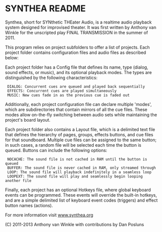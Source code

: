 SYNTHEA README
==============

Synthea, short for SYNthetic THEater Audio, is a realtime audio playback system designed for improvised theater. It was first written by Anthony van Winkle for the unscripted play FINAL TRANSMISSION in the summer of 2011.

This program relies on project subfolders to offer a list of projects. Each project folder contains configuration files and audio files as described below:

Each project folder has a Config file that defines its name, type (dialog, sound effects, or music), and its optional playback modes. The types are distinguished by the following characteristics:

     DIALOG: Concurrent cues are queued and played back sequentially
     EFFECTS: Concurrent cues are played simultaneously
     MUSIC: New cues fade in as the previous cue is faded out

Additionally, each project configuration file can declare multiple 'modes', which are subdirectories that contain mirrors of all the cue files. These modes allow on-the-fly switching between audio sets while maintaining the project's board layout.

Each project folder also contains a Layout file, which is a delimited text file that defines the hierarchy of pages, 
groups, effects buttons, and cue files for that soundboard. Multiple cue files can be assigned to the same button; 
in such cases, a random file will be selected each time the button is queued. Buttons can include the following options:

     NOCACHE: The sound file is not cached in RAM until the button is queued
     BUFFER: The sound file is never cached in RAM, only streamed through
     LOOP: The sound file will playback indefinitely in a seamless loop
     LOOPEXT: The sound file will play and seamlessly begin looping another file

Finally, each project has an optional Hotkeys file, where global keyboard events can be programmed. These events will override the built-in hotkeys, and are a simple delimited list of keyboard event codes (triggers) and effect button names (actions).


For more information visit www.synthea.org

(C) 2011-2013 Anthony van Winkle with contributions by Dan Posluns
